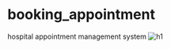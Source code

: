 # booking_appointment
hospital appointment management  system
![h1](https://github.com/Vaghelaakshay/booking_appointment/assets/154586138/8d6791e5-c44f-45cb-bd68-46bea19ac80f)
